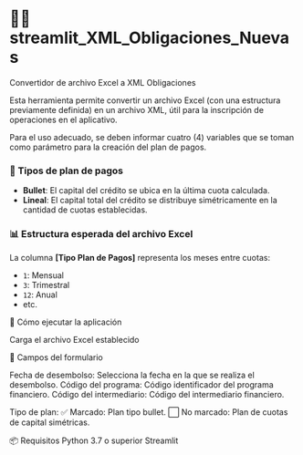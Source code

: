 # 📄🔄 streamlit_XML_Obligaciones_Nuevas

Convertidor de archivo Excel a XML Obligaciones

Esta herramienta permite convertir un archivo Excel (con una estructura previamente definida) en un archivo XML, útil para la inscripción de operaciones en el aplicativo.

Para el uso adecuado, se deben informar cuatro (4) variables que se toman como parámetro para la creación del plan de pagos.

### 🧮 Tipos de plan de pagos

- **Bullet**: El capital del crédito se ubica en la última cuota calculada.
- **Lineal**: El capital total del crédito se distribuye simétricamente en la cantidad de cuotas establecidas.

### 📊 Estructura esperada del archivo Excel

La columna **[Tipo Plan de Pagos]** representa los meses entre cuotas:

- `1`: Mensual  
- `3`: Trimestral  
- `12`: Anual  
- etc.


🚀 Cómo ejecutar la aplicación

Carga el archivo Excel establecido

🧾 Campos del formulario

Fecha de desembolso: Selecciona la fecha en la que se realiza el desembolso.
Código del programa: Código identificador del programa financiero.
Código del intermediario: Código del intermediario financiero.

Tipo de plan:
✅ Marcado: Plan tipo bullet.
⬜ No marcado: Plan de cuotas de capital simétricas.

📦 Requisitos
Python 3.7 o superior
Streamlit

